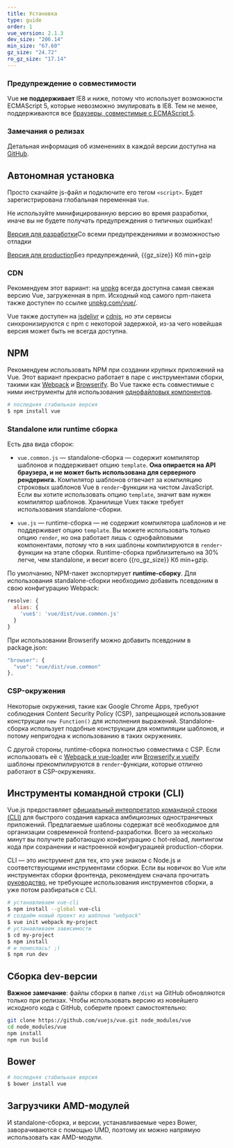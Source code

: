 ```yaml
---
title: Установка
type: guide
order: 1
vue_version: 2.1.3
dev_size: "206.14"
min_size: "67.60"
gz_size: "24.72"
ro_gz_size: "17.14"
---
```


### Предупреждение о совместимости

Vue **не поддерживает** IE8 и ниже, потому что использует возможности ECMAScript 5, которые невозможно эмулировать в IE8. Тем не менее, поддерживаются все [браузеры, совместимые с ECMAScript 5](http://caniuse.com/#feat=es5).

### Замечания о релизах

Детальная информация об изменениях в каждой версии доступна на [GitHub](https://github.com/vuejs/vue/releases).

## Автономная установка

Просто скачайте js-файл и подключите его тегом `<script>`. Будет зарегистрирована глобальная переменная `Vue`.

<p class="tip">Не используйте минифицированную версию во время разработки, иначе вы не будете получать предупреждения о типичных ошибках!</p>

<div id="downloads">
<a class="button" href="/js/vue.js" download>Версия для разработки</a><span class="light info">Со всеми  предупреждениями и возможностью отладки</span>

<a class="button" href="/js/vue.min.js" download>Версия для production</a><span class="light info">Без предупреждений, {{gz_size}} Кб min+gzip</span>
</div>

### CDN

Рекомендуем этот вариант: на [unpkg](https://unpkg.com/vue/dist/vue.js) всегда доступна самая свежая версию Vue, загруженная в npm. Исходный код самого npm-пакета также доступен по ссылке [unpkg.com/vue/](https://unpkg.com/vue/).

Vue также доступен на [jsdelivr](//cdn.jsdelivr.net/vue/{{vue_version}}/vue.js) и [cdnjs](//cdnjs.cloudflare.com/ajax/libs/vue/{{vue_version}}/vue.js), но эти сервисы синхронизируются с npm с некоторой задержкой, из-за чего новейшая версия может быть не всегда доступна.

## NPM

Рекомендуем использовать NPM при создании крупных приложений на Vue. Этот вариант прекрасно работает в паре с инструментами сборки, такими как [Webpack](http://webpack.github.io/) и [Browserify](http://browserify.org/). Во Vue также есть совместимые с ними инструменты для использования [однофайловых компонентов](single-file-components.html).

``` bash
# последняя стабильная версия
$ npm install vue
```

### Standalone или runtime сборка

Есть два вида сборок:

- `vue.common.js` — standalone-сборка — содержит компилятор шаблонов и поддерживает опцию `template`. **Она опирается на API браузера, и не может быть использована для серверного рендеринга.** Компилятор шаблонов отвечает за компиляцию строковых шаблонов Vue в `render`-функции на чистом JavaScript. Если вы хотите использовать опцию `template`, значит вам нужен компилятор шаблонов. Хранилище Vuex также требует использования standalone-сборки.

- `vue.js` — runtime-сборка — не содержит компилятора шаблонов и не поддерживает опцию `template`. Вы можете использовать только опцию `render`, но она работает лишь с однофайловыми компонентами, потому что в них шаблоны компилируются в `render`-функции на этапе сборки. Runtime-сборка приблизительно на 30% легче, чем standalone, и весит всего {{ro_gz_size}} Кб min+gzip.

По умолчанию, NPM-пакет экспортирует **runtime-сборку**. Для использования standalone-сборки необходимо добавить псевдоним в свою конфигурацию Webpack:

``` js
resolve: {
  alias: {
    'vue$': 'vue/dist/vue.common.js'
  }
}
```

При использовании Browserify можно добавить псевдоним в package.json:

``` js
"browser": {
  "vue": "vue/dist/vue.common"
},
```

### CSP-окружения

Некоторые окружения, такие как Google Chrome Apps, требуют соблюдения Content Security Policy (CSP), запрещающей использование конструкции `new Function()` для исполнения выражений. Standalone-сборка использует подобные конструкции для компиляции шаблонов, и потому непригодна к использованию в таких окружениях.

С другой стороны, runtime-сборка полностью совместима с CSP. Если использовать её с [Webpack и vue-loader](https://github.com/vuejs-templates/webpack-simple) или [Browserify и vueify](https://github.com/vuejs-templates/browserify-simple) шаблоны прекомпилируются в `render`-функции, которые отлично работают в CSP-окружениях.

## Инструменты командной строки (CLI)

Vue.js предоставляет [официальный интерпретатор командной строки (CLI)](https://github.com/vuejs/vue-cli) для быстрого создания каркаса амбициозных одностраничных приложений. Предлагаемые шаблоны содержат всё необходимое для организации современной frontend-разработки. Всего за несколько минут вы получите работающую конфигурацию с hot-reload, линтингом кода при сохранении и настроенной конфигурацией production-сборки.

<p class="tip">CLI — это инструмент для тех, кто уже знаком с Node.js и соответствующими инструментами сборки. Если вы новичок во Vue или инструментах сборки фронтенда, рекомендуем сначала прочитать <a href="./">руководство</a>, не требующее использования инструментов сборки, а уже потом разбираться с CLI.</p>

``` bash
# устанавливаем vue-cli
$ npm install --global vue-cli
# создаём новый проект из шаблона "webpack"
$ vue init webpack my-project
# устанавливаем зависимости
$ cd my-project
$ npm install
# и понеслась! ;)
$ npm run dev
```

## Сборка dev-версии

**Важное замечание**: файлы сборки в папке `/dist` на GitHub обновляются только при релизах. Чтобы использовать версию из новейшего исходного кода с GitHub, соберите проект самостоятельно:

``` bash
git clone https://github.com/vuejs/vue.git node_modules/vue
cd node_modules/vue
npm install
npm run build
```

## Bower

``` bash
# последняя стабильная версия
$ bower install vue
```

## Загрузчики AMD-модулей

И standalone-сборка, и версии, устанавливаемые через Bower, заворачиваются с помощью UMD, поэтому их можно напрямую использовать как AMD-модули.
